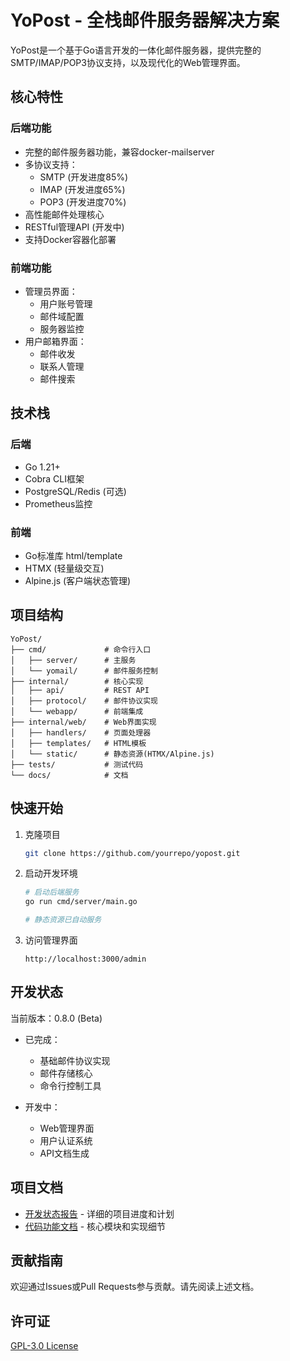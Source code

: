 # YoPost - 全栈邮件服务器解决方案

YoPost是一个基于Go语言开发的一体化邮件服务器，提供完整的SMTP/IMAP/POP3协议支持，以及现代化的Web管理界面。

## 核心特性

### 后端功能
- 完整的邮件服务器功能，兼容docker-mailserver
- 多协议支持：
  - SMTP (开发进度85%)
  - IMAP (开发进度65%) 
  - POP3 (开发进度70%)
- 高性能邮件处理核心
- RESTful管理API (开发中)
- 支持Docker容器化部署

### 前端功能
- 管理员界面：
  - 用户账号管理
  - 邮件域配置
  - 服务器监控
- 用户邮箱界面：
  - 邮件收发
  - 联系人管理
  - 邮件搜索

## 技术栈

### 后端
- Go 1.21+
- Cobra CLI框架
- PostgreSQL/Redis (可选)
- Prometheus监控

### 前端
- Go标准库 html/template
- HTMX (轻量级交互)
- Alpine.js (客户端状态管理)

## 项目结构

```
YoPost/
├── cmd/             # 命令行入口
│   ├── server/      # 主服务
│   └── yomail/      # 邮件服务控制
├── internal/        # 核心实现
│   ├── api/         # REST API
│   ├── protocol/    # 邮件协议实现
│   └── webapp/      # 前端集成
├── internal/web/    # Web界面实现
│   ├── handlers/    # 页面处理器
│   ├── templates/   # HTML模板
│   └── static/      # 静态资源(HTMX/Alpine.js)
├── tests/           # 测试代码
└── docs/            # 文档
```

## 快速开始

1. 克隆项目
   ```bash
   git clone https://github.com/yourrepo/yopost.git
   ```

2. 启动开发环境
   ```bash
   # 启动后端服务
   go run cmd/server/main.go

   # 静态资源已自动服务
   ```

3. 访问管理界面
   ```
   http://localhost:3000/admin
   ```

## 开发状态

当前版本：0.8.0 (Beta)

- 已完成：
  - 基础邮件协议实现
  - 邮件存储核心
  - 命令行控制工具

- 开发中：
  - Web管理界面
  - 用户认证系统
  - API文档生成

## 项目文档

- [开发状态报告](./docs/DEV_STATUS.md) - 详细的项目进度和计划
- [代码功能文档](./docs/code_function.md) - 核心模块和实现细节

## 贡献指南

欢迎通过Issues或Pull Requests参与贡献。请先阅读上述文档。

## 许可证

[GPL-3.0 License](License)
